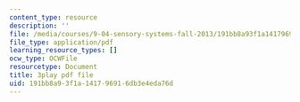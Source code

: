 ```yaml
---
content_type: resource
description: ''
file: /media/courses/9-04-sensory-systems-fall-2013/191bb8a93f1a141796916db3e4eda76d_OAOec-To-84.pdf
file_type: application/pdf
learning_resource_types: []
ocw_type: OCWFile
resourcetype: Document
title: 3play pdf file
uid: 191bb8a9-3f1a-1417-9691-6db3e4eda76d
---
```

